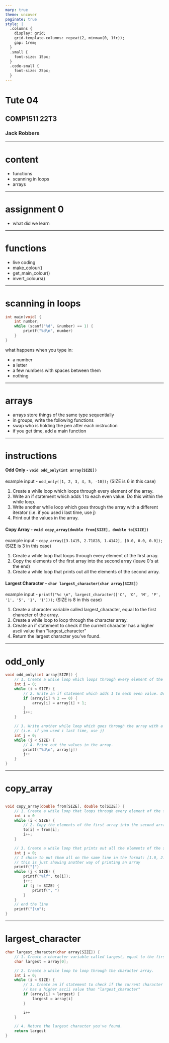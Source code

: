 ```yaml
---
marp: true
theme: uncover
paginate: true
style: |
  .columns {
    display: grid;
    grid-template-columns: repeat(2, minmax(0, 1fr));
    gap: 1rem;
  }
  .small {
    font-size: 15px;
  }
  .code-small {
    font-size: 25px;
  }
---
```


# Tute 04
## COMP1511 22T3
### Jack Robbers

---

# content

* functions
* scanning in loops
* arrays

---

# assignment 0

* what did we learn

---

# functions

* live coding
* make_colour()
* get_main_colour()
* invert_colours()

---

# scanning in loops
  
```c
int main(void) {
    int number;
    while (scanf("%d", &number) == 1) {
        printf("%d\n", number)
    }
} 
```

what happens when you type in:
* a number
* a letter
* a few numbers with spaces between them
* nothing

---

# arrays

* arrays store things of the same type sequentially
* in groups, write the following functions
* swap who is holding the pen after each instruction
* if you get time, add a main function

---

# instructions

<div class="small">

#### Odd Only - `void odd_only(int array[SIZE])`

example input - `odd_only([1, 2, 3, 4, 5, -10]);` (SIZE is 6 in this case)

1. Create a while loop which loops through every element of the array.
2. Write an if statement which adds 1 to each even value. Do this within the while loop.
3. Write another while loop which goes through the array with a different iterator (i.e. if you used i last time, use j)
4. Print out the values in the array.

#### Copy Array - `void copy_array(double from[SIZE], double to[SIZE])`

example input - `copy_array([3.1415, 2.71828, 1.4142], [0.0, 0.0, 0.0]);` (SIZE is 3 in this case)

1. Create a while loop that loops through every element of the first array.
2. Copy the elements of the first array into the second array (leave 0's at the end)
3. Create a while loop that prints out all the elements of the second array.

#### Largest Character - `char largest_character(char array[SIZE])` 

example input - `printf("%c \n", largest_character(['C', 'O', 'M', 'P', '1', '5', '1', '1']));` (SIZE is 8 in this case)

1. Create a character variable called largest_character, equal to the first character of the array.
2. Create a while loop to loop through the character array.
3. Create an if statement to check if the current character has a higher ascii value than "largest_character"
4. Return the largest character you've found.

</div>


---

# odd_only

<div class="code-small">

```c
void odd_only(int array[SIZE]) {
    // 1. Create a while loop which loops through every element of the array.
    int i = 0;
    while (i < SIZE) {
        // 2. Write an if statement which adds 1 to each even value. Do this within the while loop.
        if (array[i] % 2 == 0) {
            array[i] = array[i] + 1;
        }
        i++;
    }

    // 3. Write another while loop which goes through the array with a different iterator 
    // (i.e. if you used i last time, use j)
    int j = 0;
    while (j < SIZE) {
        // 4. Print out the values in the array.
        printf("%d\n", array[j])
        j++
    }
}
```

</div>

---

# copy_array

<div class="code-small">

```c

void copy_array(double from[SIZE], double to[SIZE]) {
    // 1. Create a while loop that loops through every element of the first array.
    int i = 0
    while (i < SIZE) {
        // 2. Copy the elements of the first array into the second array (leave 0's at the end)
        to[i] = from[i];
        i++;
    }

    // 3. Create a while loop that prints out all the elements of the second array.
    int j = 0;
    // I chose to put them all on the same line in the format: [1.0, 2.0, ...]
    // this is just showing another way of printing an array
    printf("[")
    while (j < SIZE) {
        printf("%lf", to[i]);
        j++;
        if (j != SIZE) {
            printf(", ")
        }
    }
    // end the line
    printf("]\n");
}

```

</div>

---

# largest_character

<div class="code-small">

```c
char largest_character(char array[SIZE]) {
    // 1. Create a character variable called largest, equal to the first character of the array.
    char largest = array[0];

    // 2. Create a while loop to loop through the character array.
    int i = 0;
    while (i < SIZE) {
        // 3. Create an if statement to check if the current character 
        // has a higher ascii value than "largest_character"
        if (array[i] > largest) {
            largest = array[i]
        }

        i++
    }

    // 4. Return the largest character you've found.
    return largest
}
```

</div>


